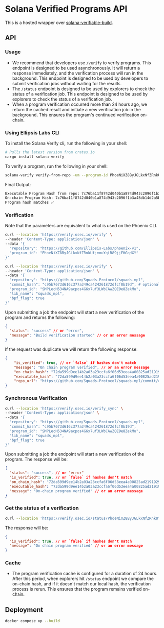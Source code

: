 # Solana Verified Programs API

This is a hosted wrapper over [solana-verifiable-build](https://github.com/Ellipsis-Labs/solana-verifiable-build/).

## API

### Usage

- We recommend that developers use `/verify` to verify programs. This endpoint is designed to be used asynchronously. It will return a response immediately, and the verification process will run in the background. This endpoint is designed to be used by developers to submit verification jobs without waiting for the results.
- The `/status` endpoint is designed to be used by explorers to check the status of a verification job. This endpoint is designed to be used by explorers to check the status of a verification job.
- When a program verification occurred more than 24 hours ago, we return the cached result and initiate a new verification job in the background. This ensures the program's continued verification on-chain.

### Using Ellipsis Labs CLI

To install the Solana Verify cli, run the following in your shell:

```bash
# Pulls the latest version from crates.io
cargo install solana-verify
```

To verify a program, run the following in your shell:

```bash
solana-verify verify-from-repo -um --program-id PhoeNiXZ8ByJGLkxNfZRnkUfjvmuYqLR89jjFHGqdXY https://github.com/Ellipsis-Labs/phoenix-v1
```

Final Output:

```bash
Executable Program Hash from repo: 7c76ba11f8742d040b1a874d943c2096f1b3a48db14d2a5b411fd5dad5d1bc2d
On-chain Program Hash: 7c76ba11f8742d040b1a874d943c2096f1b3a48db14d2a5b411fd5dad5d1bc2d
Program hash matches ✅
```

### Verification

Note that the parameters are equivalent to what is used on the Phoenix CLI.

```bash
curl --location 'https://verify.osec.io/verify' \
--header 'Content-Type: application/json' \
--data '{
  "repository": "https://github.com/Ellipsis-Labs/phoenix-v1",
  "program_id": "PhoeNiXZ8ByJGLkxNfZRnkUfjvmuYqLR89jjFHGqdXY"
}'
```

```bash
curl --location 'https://verify.osec.io/verify' \
--header 'Content-Type: application/json' \
--data '{
  "repository": "https://github.com/Squads-Protocol/squads-mpl",
  "commit_hash": "c95b7673d616c377a349ca424261872dfcf8b19d", # optional
  "program_id": "SMPLecH534NA9acpos4G6x7uf3LWbCAwZQE9e8ZekMu",
  "lib_name": "squads_mpl",
  "bpf_flag": true
}'
```

Upon submitting a job the endpoint will start a new verification of the program and returns the following:

```json
{
  "status": "success" // or "error",
  "message": "Build verification started" // or an error message
}
```

If the request was duplicate we will return the following response:

```json
{
    "is_verified": true, // or `false` if hashes don't match
    "message": "On chain program verified", // or an error message
    "on_chain_hash": "72da599d9ee14b2a03a23ccfa6f06d53eea4a00825ad2191929cbd78fb69205c", // only returned on success
    "executable_hash": "72da599d9ee14b2a03a23ccfa6f06d53eea4a00825ad2191929cbd78fb69205c", // only returned on success
    "repo_url": "https://github.com/Squads-Protocol/squads-mpl/commit/c95b7673d616c377a349ca424261872dfcf8b19d" // only returned on success
}
```

### Synchronous Verification

```bash
curl --location 'https://verify.osec.io/verify_sync' \
--header 'Content-Type: application/json' \
--data '{
  "repository": "https://github.com/Squads-Protocol/squads-mpl",
  "commit_hash": "c95b7673d616c377a349ca424261872dfcf8b19d",
  "program_id": "SMPLecH534NA9acpos4G6x7uf3LWbCAwZQE9e8ZekMu",
  "lib_name": "squads_mpl",
  "bpf_flag": true
}'
```

Upon submitting a job the endpoint will start a new verification of the program. The response will be:

```json
{
  "status": "success", // or "error"
  "is_verified": true, // or `false` if hashes don't match
  "on_chain_hash": "72da599d9ee14b2a03a23ccfa6f06d53eea4a00825ad2191929cbd78fb69205c", // only returned on success
  "executable_hash": "72da599d9ee14b2a03a23ccfa6f06d53eea4a00825ad2191929cbd78fb69205c", // only returned on success
  "message": "On-chain program verified" // or an error message
}
```

### Get the status of a verification

```bash
curl --location 'https://verify.osec.io/status/PhoeNiXZ8ByJGLkxNfZRnkUfjvmuYqLR89jjFHGqdXY'
```

The response will be:

```json
{
  "is_verified": true, // or `false` if hashes don't match
  "message": "On chain program verified" // or an error message
}
```

### Cache

- The program verification cache is configured for a duration of 24 hours. After this period, when explorers hit `/status` endpoint we compare the on-chain hash, and if it doesn't match our local hash, the verification process is rerun. This ensures that the program remains verified on-chain.

## Deployment

```bash
docker compose up --build
```
